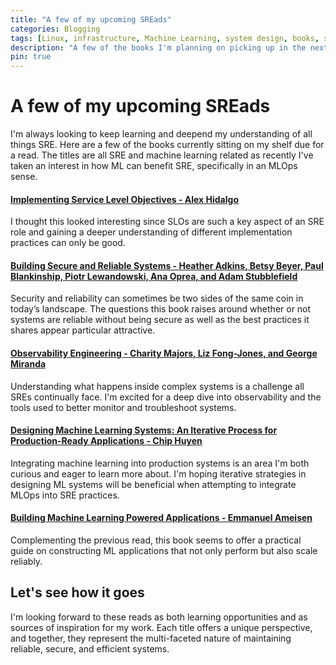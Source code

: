 ```yaml
---
title: "A few of my upcoming SREads"
categories: Blogging
tags: [Linux, infrastructure, Machine Learning, system design, books, self-development]
description: "A few of the books I'm planning on picking up in the next few months"
pin: true
---
```



# A few of my upcoming SREads
I'm always looking to keep learning and deepend my understanding of all things SRE. Here are a few of the books currently sitting on my shelf due for a read. The titles are all SRE and machine learning related as recently I've taken an interest in how ML can benefit SRE, specifically in an MLOps sense.

#### [Implementing Service Level Objectives - Alex Hidalgo](https://www.oreilly.com/library/view/implementing-service-level/9781492076803/)
I thought this looked interesting since SLOs are such a key aspect of an SRE role and gaining a deeper understanding of different implementation practices can only be good.

#### [Building Secure and Reliable Systems - Heather Adkins, Betsy Beyer, Paul Blankinship, Piotr Lewandowski, Ana Oprea, and Adam Stubblefield](https://www.oreilly.com/library/view/building-secure-and/9781492083115/)
Security and reliability can sometimes be two sides of the same coin in today’s landscape. The questions this book raises around whether or not systems are reliable without being secure as well as the best practices it shares appear particular attractive.

#### [Observability Engineering - Charity Majors, Liz Fong-Jones, and George Miranda](https://www.oreilly.com/library/view/observability-engineering/9781492076438/)
Understanding what happens inside complex systems is a challenge all SREs continually face. I'm excited for a deep dive into observability and the tools used to better monitor and troubleshoot systems.

#### [Designing Machine Learning Systems: An Iterative Process for Production-Ready Applications - Chip Huyen](https://www.oreilly.com/library/view/designing-machine-learning/9781098107956/)
Integrating machine learning into production systems is an area I'm both curious and eager to learn more about. I'm hoping iterative strategies in designing ML systems will be beneficial when attempting to integrate MLOps into SRE practices.

#### [Building Machine Learning Powered Applications - Emmanuel Ameisen](https://www.oreilly.com/library/view/building-machine-learning/9781492045106/)
Complementing the previous read, this book seems to offer a practical guide on constructing ML applications that not only perform but also scale reliably.


## Let's see how it goes
I'm looking forward to these reads as both learning opportunities and as sources of inspiration for my work. Each title offers a unique perspective, and together, they represent the multi-faceted nature of maintaining reliable, secure, and efficient systems. 
